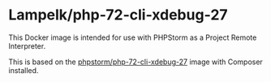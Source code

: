 # Lampelk/php-72-cli-xdebug-27
This Docker image is intended for use with PHPStorm as a Project Remote Interpreter.

This is based on the [phpstorm/php-72-cli-xdebug-27](https://hub.docker.com/r/phpstorm/php-72-cli-xdebug-27) image with Composer installed.
